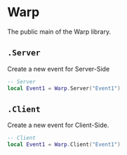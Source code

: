 # Warp <Badge type="tip" text="1.0" />

The public main of the Warp library.

## `.Server` <Badge type="tip" text="server side" />

Create a new event for Server-Side

```lua
-- Server
local Event1 = Warp.Server("Event1")
```

## `.Client` <Badge type="tip" text="client side" />

Create a new event for Client-Side.

```lua
-- Client
local Event1 = Warp.Client("Event1")
```